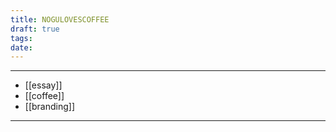 ```yaml
---
title: NOGULOVESCOFFEE
draft: true
tags: 
date:
---
```


---
- [[essay]]
- [[coffee]]
- [[branding]]
---



